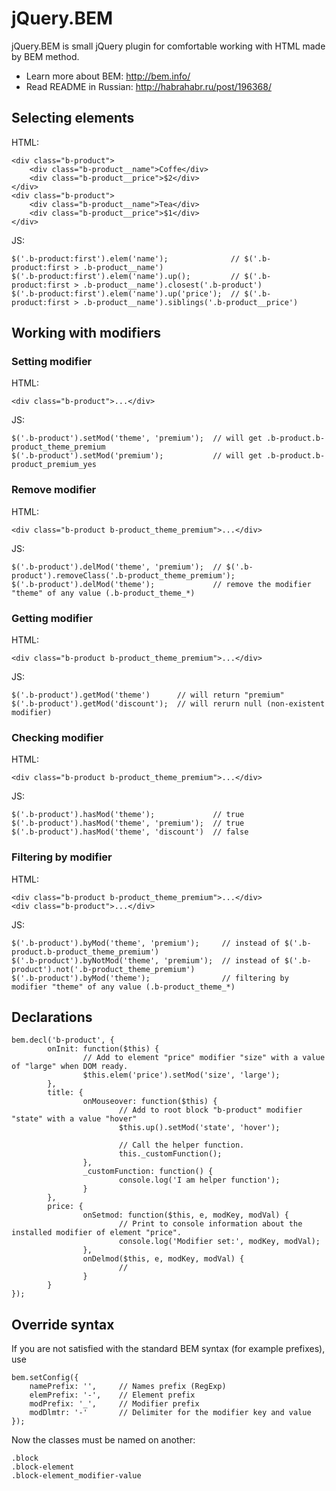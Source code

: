 jQuery.BEM
==========

jQuery.BEM is small jQuery plugin for comfortable working with HTML made by BEM method.

 * Learn more about BEM: http://bem.info/ 
 * Read README in Russian: http://habrahabr.ru/post/196368/



Selecting elements
------------------

HTML:

	<div class="b-product">
		<div class="b-product__name">Coffe</div>
		<div class="b-product__price">$2</div>
	</div>
	<div class="b-product">
		<div class="b-product__name">Tea</div>
		<div class="b-product__price">$1</div>
	</div>

JS:

	$('.b-product:first').elem('name');              // $('.b-product:first > .b-product__name')
	$('.b-product:first').elem('name').up();         // $('.b-product:first > .b-product__name').closest('.b-product')
	$('.b-product:first').elem('name').up('price');  // $('.b-product:first > .b-product__name').siblings('.b-product__price')



Working with modifiers
----------------------

### Setting modifier

HTML:

	<div class="b-product">...</div>

JS:

	$('.b-product').setMod('theme', 'premium');  // will get .b-product.b-product_theme_premium
	$('.b-product').setMod('premium');           // will get .b-product.b-product_premium_yes


### Remove modifier

HTML:

	<div class="b-product b-product_theme_premium">...</div>

JS:

	$('.b-product').delMod('theme', 'premium');  // $('.b-product').removeClass('.b-product_theme_premium');
	$('.b-product').delMod('theme');             // remove the modifier "theme" of any value (.b-product_theme_*)


### Getting modifier

HTML:

	<div class="b-product b-product_theme_premium">...</div>

JS:

	$('.b-product').getMod('theme')      // will return "premium"
	$('.b-product').getMod('discount');  // will rerurn null (non-existent modifier)


### Checking modifier

HTML:

	<div class="b-product b-product_theme_premium">...</div>

JS:

	$('.b-product').hasMod('theme');             // true
	$('.b-product').hasMod('theme', 'premium');  // true
	$('.b-product').hasMod('theme', 'discount')  // false


### Filtering by modifier

HTML:

	<div class="b-product b-product_theme_premium">...</div>
	<div class="b-product">...</div>

JS:

	$('.b-product').byMod('theme', 'premium');     // instead of $('.b-product.b-product_theme_premium')
	$('.b-product').byNotMod('theme', 'premium');  // instead of $('.b-product').not('.b-product_theme_premium')
	$('.b-product').byMod('theme');                // filtering by modifier "theme" of any value (.b-product_theme_*)



Declarations
------------

	bem.decl('b-product', {
			onInit: function($this) {
					// Add to element "price" modifier "size" with a value of "large" when DOM ready.
					$this.elem('price').setMod('size', 'large');
			},
			title: {
					onMouseover: function($this) {
							// Add to root block "b-product" modifier "state" with a value "hover"
							$this.up().setMod('state', 'hover');

							// Call the helper function.
							this._customFunction();
					},
					_customFunction: function() {
							console.log('I am helper function');
					}
			},
			price: {
					onSetmod: function($this, e, modKey, modVal) {
							// Print to console information about the installed modifier of element "price".
							console.log('Modifier set:', modKey, modVal);
					},
					onDelmod($this, e, modKey, modVal) {
							//
					}
			}
	});


Override syntax
---------------

If you are not satisfied with the standard BEM syntax (for example prefixes), use

	bem.setConfig({
		namePrefix: '',     // Names prefix (RegExp)
		elemPrefix: '-',    // Element prefix
		modPrefix: '_',     // Modifier prefix
		modDlmtr: '-'       // Delimiter for the modifier key and value
	});

Now the classes must be named on another:

	.block
	.block-element
	.block-element_modifier-value